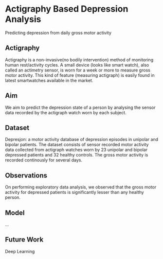 # Actigraphy Based Depression Analysis
Predicting depression from daily gross motor activity

## Actigraphy
Actigraphy is a non-invasive(no bodily intervention) method of monitoring human rest/activity cycles. 
A small device (looks like smart watch), also called an actimetry sensor, is worn for a week or more to measure gross motor activity. 
This kind of feature (measuring actigraph) is easily found in latest smartwatches available in the market.


## Aim
We aim to predict the depression state of a person by analysing the sensor data recorded by the actigraph watch worn by each subject.

## Dataset
Depresjon: a motor activity database of depression episodes in unipolar and bipolar patients.
The dataset consists of sensor recorded motor activity data collected from actigraph watches worn by 23 unipolar and bipolar depressed patients and 32 healthy controls.
The gross motor activity is recorded continously for several days. 

## Observations
On performing exploratory data analysis, we observed that the gross motor activity for depressed patients is significantly lesser than any healthy person.


## Model
...

## Future Work
Deep Learning


